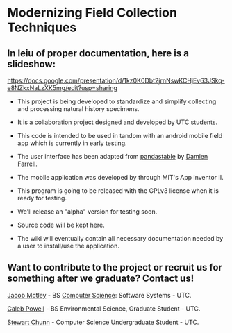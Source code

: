 # Modernizing Field Collection Techniques

## In leiu of proper documentation, here is a slideshow:
https://docs.google.com/presentation/d/1kz0K0Dbt2jrnNswKCHjEv63JSkq-e8NZkxNaLzXK5mg/edit?usp=sharing

- This project is being developed to standardize and simplify collecting and processing natural history specimens.

- It is a collaboration project designed and developed by UTC students.

- This code is intended to be used in tandom with an android mobile field app which is currently in early testing.

- The user interface has been adapted from [pandastable](https://github.com/dmnfarrell/pandastable) by [Damien Farrell](https://github.com/dmnfarrell). 

- The mobile application was developed by through MIT's App inventor II.

- This program is going to be released with the GPLv3 license when it is ready for testing.

- We'll release an "alpha" version for testing soon. 
 
- Source code will be kept here.

- The wiki will eventually contain all necessary documentation needed by a user to install/use the application.

## Want to contribute to the project or recruit us for something after we graduate? Contact us!

[Jacob Motley](https://www.linkedin.com/in/jacob-motley-b627a1152) - BS [Computer Science](https://github.com/j-h-m): Software Systems - UTC.

[Caleb Powell](https://github.com/CapPow) - BS Environmental Science, Graduate Student - UTC.

[Stewart Chunn](https://www.linkedin.com/in/stewart-chunn-1aa686106) - Computer Science Undergraduate Student - UTC.
